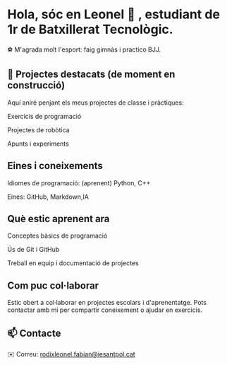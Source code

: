 # Hola, sóc en Leonel 👋 , estudiant de 1r de Batxillerat Tecnològic.


⚽ M'agrada molt l'esport: faig gimnàs i practico BJJ.

## 🚀 Projectes destacats (de moment en construcció)

Aquí aniré penjant els meus projectes de classe i pràctiques:

Exercicis de programació

Projectes de robòtica

Apunts i experiments

## Eines i coneixements
Idiomes de programació: (aprenent) Python, C++

Eines: GitHub, Markdown,IA

## Què estic aprenent ara
Conceptes bàsics de programació

Ús de Git i GitHub

Treball en equip i documentació de projectes



## Com puc col·laborar
Estic obert a col·laborar en projectes escolars i d'aprenentatge.
Pots contactar amb mi per compartir coneixement o ajudar en exercicis.

## 📫 Contacte

✉️ Correu: [rodixleonel.fabian@iesantpol.cat](url)
